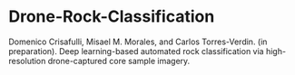 # Drone-Rock-Classification

Domenico Crisafulli, Misael M. Morales, and Carlos Torres-Verdin. (in preparation). Deep learning-based automated rock classification via high-resolution drone-captured core sample imagery.

<!---
Automatic rock classification via deep learning for core images from drones.
-->
